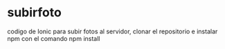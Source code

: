# subirfoto
codigo de Ionic para subir fotos al servidor,
clonar el repositorio e instalar npm con el comando npm install
